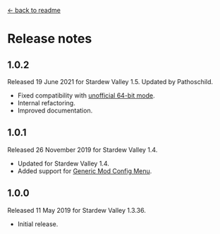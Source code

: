 ﻿﻿[← back to readme](README.md)

# Release notes
## 1.0.2
Released 19 June 2021 for Stardew Valley 1.5. Updated by Pathoschild.

* Fixed compatibility with [unofficial 64-bit mode](https://stardewvalleywiki.com/Modding:Migrate_to_64-bit_on_Windows).
* Internal refactoring.
* Improved documentation.

## 1.0.1
Released 26 November 2019 for Stardew Valley 1.4.

* Updated for Stardew Valley 1.4.
* Added support for [Generic Mod Config Menu](https://www.nexusmods.com/stardewvalley/mods/5098).

## 1.0.0
Released 11 May 2019 for Stardew Valley 1.3.36.

* Initial release.
